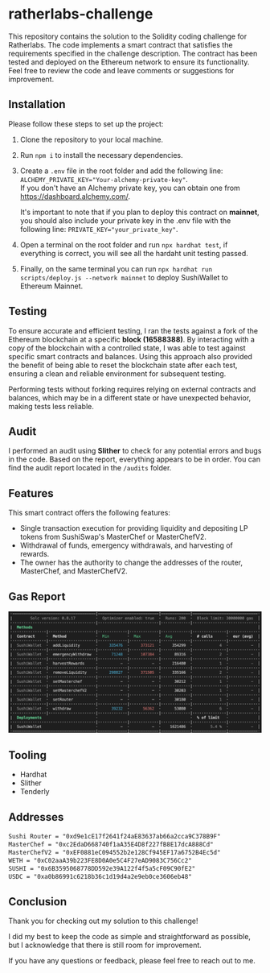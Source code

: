 # ratherlabs-challenge
 This repository contains the solution to the Solidity coding challenge for Ratherlabs. The code implements a smart contract that satisfies the requirements specified in the challenge description. The contract has been tested and deployed on the Ethereum network to ensure its functionality. Feel free to review the code and leave comments or suggestions for improvement.

##  Installation 
Please follow these steps to set up the project:

1) Clone the repository to your local machine.
2) Run `npm i` to install the necessary dependencies.
3) Create a `.env` file in the root folder and add the following line: `ALCHEMY_PRIVATE_KEY="Your-alchemy-private-key"`.   
    If you don't have an Alchemy private key, you can obtain one from https://dashboard.alchemy.com/.

    It's important to note that if you plan to deploy this contract on **mainnet**, you should also include your private key in the .env file with the following line: `PRIVATE_KEY="your_private_key"`.

4) Open a terminal on the root folder and run `npx hardhat test`, if everything is correct, you will see all the hardaht unit testing passed.
5) Finally, on the same terminal you can run `npx hardhat run scripts/deploy.js --network mainnet` to deploy SushiWallet to Ethereum Mainnet.  

## Testing
To ensure accurate and efficient testing, I ran the tests against a fork of the Ethereum blockchain at a specific **block (16588388)**. By interacting with a copy of the blockchain with a controlled state, I was able to test against specific smart contracts and balances. Using this approach also provided the benefit of being able to reset the blockchain state after each test, ensuring a clean and reliable environment for subsequent testing.

Performing tests without forking requires relying on external contracts and balances, which may be in a different state or have unexpected behavior, making tests less reliable.

## Audit
I performed an audit using **Slither** to check for any potential errors and bugs in the code. Based on the report, everything appears to be in order. You can find the audit report located in the `/audits` folder.


## Features
This smart contract offers the following features:

* Single transaction execution for providing liquidity and depositing LP tokens from SushiSwap's MasterChef or MasterChefV2.
* Withdrawal of funds, emergency withdrawals, and harvesting of rewards.
* The owner has the authority to change the addresses of the router, MasterChef, and MasterChefV2.

## Gas Report 

![image from gas report ](GAS_REPORT.png)

## Tooling

* Hardhat
* Slither
* Tenderly

## Addresses

    Sushi Router = "0xd9e1cE17f2641f24aE83637ab66a2cca9C378B9F"   
    MasterChef = "0xc2EdaD668740f1aA35E4D8f227fB8E17dcA888Cd"   
    MasterChefV2 = "0xEF0881eC094552b2e128Cf945EF17a6752B4Ec5d"      
    WETH = "0xC02aaA39b223FE8D0A0e5C4F27eAD9083C756Cc2"   
    SUSHI = "0x6B3595068778DD592e39A122f4f5a5cF09C90fE2"   
    USDC = "0xa0b86991c6218b36c1d19d4a2e9eb0ce3606eb48"   

## Conclusion

Thank you for checking out my solution to this challenge! 

I did my best to keep the code as simple and straightforward as possible, but I acknowledge that there is still room for improvement.

If you have any questions or feedback, please feel free to reach out to me.




